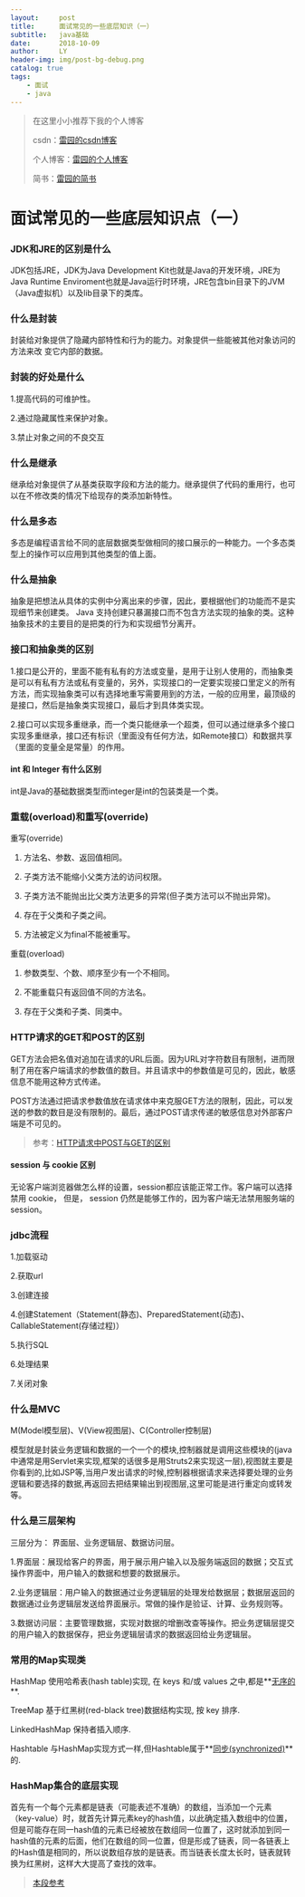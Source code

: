 ```yaml
---
layout:     post
title:      面试常见的一些底层知识（一）
subtitle:   java基础
date:       2018-10-09
author:     LY
header-img: img/post-bg-debug.png
catalog: true
tags:
    - 面试
    - java
---
```


> 在这里小小推荐下我的个人博客
>
> csdn：[雷园的csdn博客](https://blog.csdn.net/leiyuan2580)
>
> 个人博客：[雷园的个人博客](https://imlcl.store)
>
> 简书：[雷园的简书](https://www.jianshu.com/u/016322e40e1f)
>

# 面试常见的一些底层知识点（一）

### JDK和JRE的区别是什么

JDK包括JRE，JDK为Java Development Kit也就是Java的开发环境，JRE为Java Runtime Enviroment也就是Java运行时环境，JRE包含bin目录下的JVM（Java虚拟机）以及lib目录下的类库。

### 什么是封装

封装给对象提供了隐藏内部特性和行为的能力。对象提供一些能被其他对象访问的方法来改
变它内部的数据。

### 封装的好处是什么

1.提高代码的可维护性。

2.通过隐藏属性来保护对象。

3.禁止对象之间的不良交互

### 什么是继承

继承给对象提供了从基类获取字段和方法的能力。继承提供了代码的重用行，也可以在不修改类的情况下给现存的类添加新特性。

### 什么是多态

多态是编程语言给不同的底层数据类型做相同的接口展示的一种能力。一个多态类型上的操作可以应用到其他类型的值上面。

### 什么是抽象

抽象是把想法从具体的实例中分离出来的步骤，因此，要根据他们的功能而不是实现细节来创建类。 Java 支持创建只暴漏接口而不包含方法实现的抽象的类。这种抽象技术的主要目的是把类的行为和实现细节分离开。

### 接口和抽象类的区别

1.接口是公开的，里面不能有私有的方法或变量，是用于让别人使用的，而抽象类是可以有私有方法或私有变量的，另外，实现接口的一定要实现接口里定义的所有方法，而实现抽象类可以有选择地重写需要用到的方法，一般的应用里，最顶级的是接口，然后是抽象类实现接口，最后才到具体类实现。

2.接口可以实现多重继承，而一个类只能继承一个超类，但可以通过继承多个接口实现多重继承，接口还有标识（里面没有任何方法，如Remote接口）和数据共享（里面的变量全是常量）的作用。

#### int 和 Integer 有什么区别

int是Java的基础数据类型而integer是int的包装类是一个类。

### 重载(overload)和重写(override)

重写(override)

1. 方法名、参数、返回值相同。

2. 子类方法不能缩小父类方法的访问权限。

3. 子类方法不能抛出比父类方法更多的异常(但子类方法可以不抛出异常)。

4. 存在于父类和子类之间。

5. 方法被定义为final不能被重写。

重载(overload)

1. 参数类型、个数、顺序至少有一个不相同。

2. 不能重载只有返回值不同的方法名。

3. 存在于父类和子类、同类中。

### HTTP请求的GET和POST的区别

GET方法会把名值对追加在请求的URL后面。因为URL对字符数目有限制，进而限制了用在客户端请求的参数值的数目。并且请求中的参数值是可见的，因此，敏感信息不能用这种方式传递。

POST方法通过把请求参数值放在请求体中来克服GET方法的限制，因此，可以发送的参数的数目是没有限制的。最后，通过POST请求传递的敏感信息对外部客户端是不可见的。

> 参考：[HTTP请求中POST与GET的区别](https://www.cnblogs.com/wangli-66/p/5453507.html)

#### session 与 cookie 区别

无论客户端浏览器做怎么样的设置，session都应该能正常工作。客户端可以选择禁用 cookie，
但是， session 仍然是能够工作的，因为客户端无法禁用服务端的 session。

### jdbc流程

1.加载驱动

2.获取url

3.创建连接

4.创建Statement（Statement(静态)、PreparedStatement(动态)、CallableStatement(存储过程)）

5.执行SQL

6.处理结果

7.关闭对象

### 什么是MVC

M(Model模型层)、V(View视图层)、C(Controller控制层)

模型就是封装业务逻辑和数据的一个一个的模块,控制器就是调用这些模块的(java中通常是用Servlet来实现,框架的话很多是用Struts2来实现这一层),视图就主要是你看到的,比如JSP等,当用户发出请求的时候,控制器根据请求来选择要处理的业务逻辑和要选择的数据,再返回去把结果输出到视图层,这里可能是进行重定向或转发等。

### 什么是三层架构

三层分为： 界面层、业务逻辑层、数据访问层。

1.界面层：展现给客户的界面，用于展示用户输入以及服务端返回的数据；交互式操作界面中，用户输入的数据和想要的数据展示。

2.业务逻辑层：用户输入的数据通过业务逻辑层的处理发给数据层；数据层返回的数据通过业务逻辑层发送给界面展示。常做的操作是验证、计算、业务规则等。

3.数据访问层：主要管理数据，实现对数据的增删改查等操作。把业务逻辑层提交的用户输入的数据保存，把业务逻辑层请求的数据返回给业务逻辑层。

### 常用的Map实现类

HashMap 使用哈希表(hash table)实现, 在 keys 和/或 values 之中,都是**<u>无序的</u>**.

TreeMap 基于红黑树(red-black tree)数据结构实现, 按 key 排序.

LinkedHashMap 保持者插入顺序.

Hashtable 与HashMap实现方式一样,但Hashtable属于**<u>同步(synchronized)</u>**的.

### HashMap集合的底层实现

首先有一个每个元素都是链表（可能表述不准确）的数组，当添加一个元素（key-value）时，就首先计算元素key的hash值，以此确定插入数组中的位置，但是可能存在同一hash值的元素已经被放在数组同一位置了，这时就添加到同一hash值的元素的后面，他们在数组的同一位置，但是形成了链表，同一各链表上的Hash值是相同的，所以说数组存放的是链表。而当链表长度太长时，链表就转换为红黑树，这样大大提高了查找的效率。

> [本段参考](https://blog.csdn.net/tuke_tuke/article/details/51588156?utm_source=copy )


